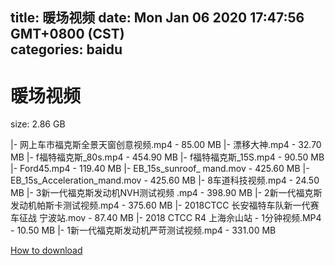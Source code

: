
title: 暖场视频
date: Mon Jan 06 2020 17:47:56 GMT+0800 (CST)    
categories: baidu
---

# 暖场视频
size: 2.86 GB
 
 
|- 网上车市福克斯全景天窗创意视频.mp4 - 85.00 MB
|- 漂移大神.mp4 - 32.70 MB
|- f福特福克斯_80s.mp4 - 454.90 MB
|- f福特福克斯_15S.mp4 - 90.50 MB
|- Ford45.mp4 - 119.40 MB
|- EB_15s_sunroof_ mand.mov - 425.60 MB
|- EB_15s_Acceleration_mand.mov - 425.60 MB
|- 8车道科技视频.mp4 - 24.50 MB
|- 3新一代福克斯发动机NVH测试视频 .mp4 - 398.90 MB
|- 2新一代福克斯发动机帕斯卡测试视频.mp4 - 375.60 MB
|- 2018CTCC 长安福特车队新一代赛车征战 宁波站.mov - 87.40 MB
|- 2018 CTCC R4 上海佘山站 - 1分钟视频.MP4 - 10.50 MB
|- 1新一代福克斯发动机严苛测试视频.mp4 - 331.00 MB

[How to download](https://bpcam.bemobtrk.com/go/2ceec3aa-1ca2-46d6-b9ff-aaa5c184517c?jno=488)